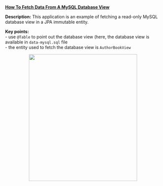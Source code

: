 **[How To Fetch Data From A MySQL Database View](https://github.com/AnghelLeonard/Hibernate-SpringBoot/tree/master/HibernateSpringBootDatabaseView)**

**Description:** This application is an example of fetching a read-only MySQL database view in a JPA immutable entity.

**Key points:**\
     - use `@Table` to point out the database view (here, the database view is available in `data-mysql.sql` file\
     - the entity used to fetch the database view is `AuthorBookView`
     
<a href="https://leanpub.com/java-persistence-performance-illustrated-guide"><p align="center"><img src="https://github.com/AnghelLeonard/Hibernate-SpringBoot/blob/master/Java%20Persistence%20Performance%20Illustrated%20Guide.jpg" height="410" width="350"/></p></a>

